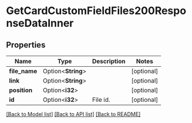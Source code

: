# GetCardCustomFieldFiles200ResponseDataInner

## Properties

Name | Type | Description | Notes
------------ | ------------- | ------------- | -------------
**file_name** | Option<**String**> |  | [optional]
**link** | Option<**String**> |  | [optional]
**position** | Option<**i32**> |  | [optional]
**id** | Option<**i32**> | File id. | [optional]

[[Back to Model list]](../README.md#documentation-for-models) [[Back to API list]](../README.md#documentation-for-api-endpoints) [[Back to README]](../README.md)


